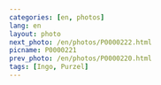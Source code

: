```yaml
---
categories: [en, photos]
lang: en
layout: photo
next_photo: /en/photos/P0000222.html
picname: P0000221
prev_photo: /en/photos/P0000220.html
tags: [Ingo, Purzel]
---
```

